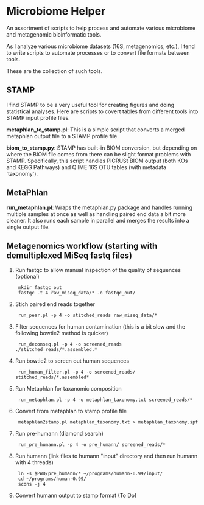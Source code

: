 Microbiome Helper
=================

An assortment of scripts to help process and automate various microbiome and metagenomic bioinformatic tools.

As I analyze various microbiome datasets (16S, metagenomics, etc.), I tend to write scripts to automate processes or to convert file formats between tools. 

These are the collection of such tools. 

STAMP
-----

I find STAMP to be a very useful tool for creating figures and doing statistical analyses. Here are scripts to covert tables from different tools into STAMP input profile files.

**metaphlan_to_stamp.pl**: This is a simple script that converts a merged metaphlan output file to a STAMP profile file.

**biom_to_stamp.py**: STAMP has built-in BIOM conversion, but depending on where the BIOM file comes from there can be slight format problems with STAMP. Specifically, this script handles PICRUSt BIOM output (both KOs and KEGG Pathways) and QIIME 16S OTU tables (with metadata 'taxonomy').

MetaPhlan
---------

**run_metaphlan.pl**: Wraps the metaphlan.py package and handles running multiple samples at once as well as handling paired end data a bit more cleaner. It also runs each sample in parallel and merges the results into a single output file.


Metagenomics workflow (starting with demultiplexed MiSeq fastq files)
---------------------

1. Run fastqc to allow manual inspection of the quality of sequences (optional)

        mkdir fastqc_out
        fastqc -t 4 raw_miseq_data/* -o fastqc_out/

2. Stich paired end reads together

        run_pear.pl -p 4 -o stitched_reads raw_miseq_data/*

3. Filter sequences for human contamination (this is a bit slow and the following bowtie2 method is quicker)
    
        run_deconseq.pl -p 4 -o screened_reads ./stitched_reads/*.assembled.*

4. Run bowtie2 to screen out human sequences
    
        run_human_filter.pl -p 4 -o screened_reads/ stitched_reads/*.assembled*

5. Run Metaphlan for taxanomic composition

        run_metaphlan.pl -p 4 -o metaphlan_taxonomy.txt screened_reads/*

6. Convert from metaphlan to stamp profile file

        metaphlan2stamp.pl metaphlan_taxonomy.txt > metaphlan_taxonomy.spf

7. Run pre-humann (diamond search)

        run_pre_humann.pl -p 4 -o pre_humann/ screened_reads/*

8. Run humann (link files to humann "input" directory and then run humann with 4 threads)

        ln -s $PWD/pre_humann/* ~/programs/humann-0.99/input/
        cd ~/programs/human-0.99/
        scons -j 4

9. Convert humann output to stamp format (To Do)

